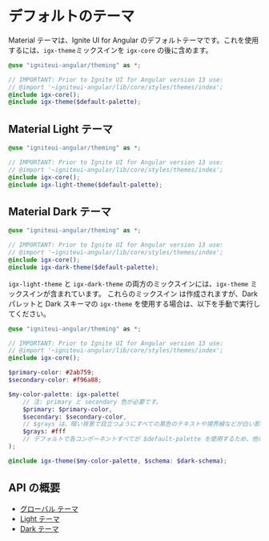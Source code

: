 # デフォルトのテーマ
Material テーマは、Ignite UI for Angular のデフォルトテーマです。これを使用するには、`igx-theme`ミックスインを `igx-core` の後に含めます。

```scss
@use "igniteui-angular/theming" as *;

// IMPORTANT: Prior to Ignite UI for Angular version 13 use:
// @import '~igniteui-angular/lib/core/styles/themes/index';
@include igx-core();
@include igx-theme($default-palette);
```

## Material Light テーマ
```scss
@use "igniteui-angular/theming" as *;

// IMPORTANT: Prior to Ignite UI for Angular version 13 use:
// @import '~igniteui-angular/lib/core/styles/themes/index';
@include igx-core();
@include igx-light-theme($default-palette);
```

## Material Dark テーマ
```scss
@use "igniteui-angular/theming" as *;

// IMPORTANT: Prior to Ignite UI for Angular version 13 use:
// @import '~igniteui-angular/lib/core/styles/themes/index';
@include igx-core();
@include igx-dark-theme($default-palette);
```

`igx-light-theme` と `igx-dark-theme` の両方のミックスインには、`igx-theme` ミックスインが含まれています。
これらのミックスイン は作成されますが、Dark パレットと Dark スキーマの `igx-theme` を使用する場合は、以下を手動で実行してください。

```scss
@use "igniteui-angular/theming" as *;

// IMPORTANT: Prior to Ignite UI for Angular version 13 use:
// @import '~igniteui-angular/lib/core/styles/themes/index';
@include igx-core();

$primary-color: #2ab759;
$secondary-color: #f96a88;

$my-color-palette: igx-palette(
    // 注: primary と secondary 色が必要です。
    $primary: $primary-color,
    $secondary: $secondary-color,
    // $grays は、暗い背景で目立つようにすべての黒色のテキストや境界線などが白い影になります。
    $grays: #fff 
    // デフォルトで各コンポーネントすべてが $default-palette を使用するため、他の色 ($info や $error など) を指定しない場合、$default-palette のデフォルト値を使用します。
);

@include igx-theme($my-color-palette, $schema: $dark-schema);
```

## API の概要
* [グローバル テーマ]({environment:sassApiUrl}/index.html#mixin-igx-theme)
* [Light テーマ]({environment:sassApiUrl}/index.html#mixin-igx-light-theme)
* [Dark テーマ]({environment:sassApiUrl}/index.html#mixin-igx-dark-theme)
